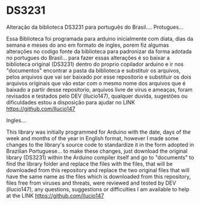 # DS3231
Alteração da biblioteca DS3231 para português do Brasil....
Protugues...

Essa Biblioteca foi programada para arduino inicialmente com diata, dias da semana e meses do ano em formato de ingles,
porem fiz algumas alterações no codigo fonte da biblioteca para padronizar da forma adotada no portugues do Brasil... 
para fazer essas alterações é so baixar a biblioteca original (DS3231) 
dentro do proprio copilador arduino e ir nos "documentos" encontrar a pasta da biblioteca e substituir os arquivos,
pelos arquivos que vai ser baixado por esse repositorio e substituir os dois arquivos originais
que vão estar com o mesmo nome dos arquivos que é baixado a partir desse repositorio, arquivos livre de virus e ameaças,
foram revisados e testados pelo DEV (llucio147), qualquer duvida, sugestões ou dificuldades estou a disposição para ajudar no LINK
https://github.com/llucio147

Ingles...

This library was initially programmed for Arduino with the date, days of the week and months of the year in English format, 
however I made some changes to the library's source code to standardize it in the form adopted in Brazilian Portuguese...
to make these changes, just download the original library (DS3231) 
within the Arduino compiler itself and go to "documents" to find the library folder and replace the files with the files,
that will be downloaded from this repository and replace the two original
files that will have the same name as the files which is downloaded from this repository, files free from viruses and threats, 
were reviewed and tested by DEV (llucio147), any questions, suggestions or difficulties I am available to help at the LINK
https://github.com/llucio147
